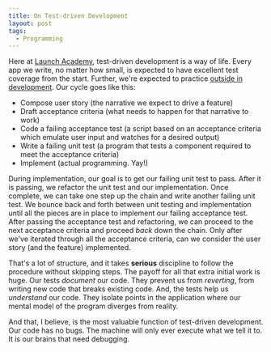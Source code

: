 ```yaml
---
title: On Test-driven Development
layout: post
tags:
  - Programming
---
```

Here at [Launch Academy][1], test-driven development is a way of life. Every app we write, no matter how small, is expected to have excellent test coverage from the start. Further, we're expected to practice [outside in development][2]. Our cycle goes like this:

*   Compose user story (the narrative we expect to drive a feature)
*   Draft acceptance criteria (what needs to happen for that narrative to work)
*   Code a failing acceptance test (a script based on an acceptance criteria which emulate user input and watches for a desired output)
*   Write a failing unit test (a program that tests a component required to meet the acceptance criteria)
*   Implement (actual programming. Yay!)

During implementation, our goal is to get our failing unit test to pass. After it is passing, we refactor the unit test and our implementation. Once complete, we can take one step up the chain and write another failing unit test. We bounce back and forth between unit testing and implementation until all the pieces are in place to implement our failing acceptance test. After passing the acceptance test and refactoring, we can proceed to the next acceptance criteria and proceed *back* down the chain. Only after we've iterated through all the acceptance criteria, can we consider the user story (and the feature) implemented.

That's a lot of structure, and it takes **serious** discipline to follow the procedure without skipping steps. The payoff for all that extra initial work is huge. Our tests *document* our code. They prevent us from *reverting*, from writing new code that breaks existing code. And, the tests help us *understand* our code. They isolate points in the application where our mental model of the program diverges from reality.

And that, I believe, is the most valuable function of test-driven development. Our code has no bugs. The machine will only ever execute what we tell it to. It is our brains that need debugging.

[1]: http://www.launchacademy.com/
[2]: http://en.wikipedia.org/wiki/Outside%E2%80%93in_software_development
